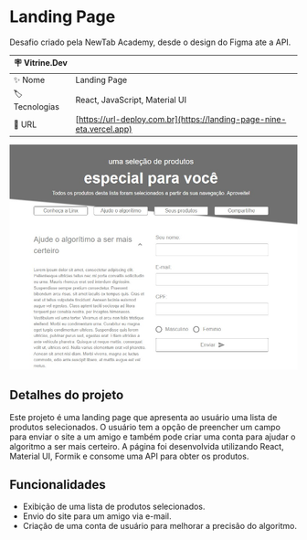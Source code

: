 # Landing Page

Desafio criado pela NewTab Academy, desde o design do Figma ate a API.

| :placard: Vitrine.Dev |     |
| -------------  | --- |
| :sparkles: Nome        | Landing Page
| :label: Tecnologias | React, JavaScript, Material UI
| :rocket: URL         | [https://url-deploy.com.br](https://landing-page-nine-eta.vercel.app)

<!-- Inserir imagem com a #vitrinedev ao final do link -->
![](landing_page.jpeg#vitrinedev)

## Detalhes do projeto

Este projeto é uma landing page que apresenta ao usuário uma lista de produtos selecionados. O usuário tem a opção de preencher um campo para enviar o site a um amigo e também pode criar uma conta para ajudar o algoritmo a ser mais certeiro. A página foi desenvolvida utilizando React, Material UI, Formik e consome uma API para obter os produtos.

## Funcionalidades

- Exibição de uma lista de produtos selecionados.
- Envio do site para um amigo via e-mail.
- Criação de uma conta de usuário para melhorar a precisão do algoritmo.
